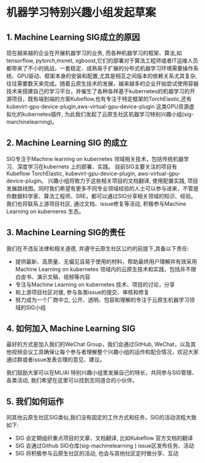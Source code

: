 # 机器学习特别兴趣小组发起草案

## 1. Machine Learning SIG成立的原因

现在越来越的企业在开展机器学习的业务, 而各种机器学习的框架、算法,如tensorflow, pytorch,mxnet, xgboost,它们的部署对于算法工程师或者IT运维人员都带来了不小的挑战，一套稳定、成熟易于扩展的分布式机器学习环境需要操作系统、GPU驱动、框架本身的安装和配置,尤其是相互之间版本的依赖关系尤其复杂, 往往需要数天来完成。随着云原生技术的发展，越来越多的企业开始尝试使用容器技术来搭建自己的学习平台，并催生了各种各样基于kubernetes的机器学习的开源项目，既有端到端的方案Kubeflow,也有专注于特定框架的TorchElastic,还有kubevirt-gpu-device-plugin,aws-virtual-gpu-device-plugin 这类GPU资源虚拟化的kubernetes插件, 为此我们发起了云原生社区机器学习特别兴趣小组\(sig-marchinelearning\)。

## 2. Machine Learning SIG 的成立

SIG专注于Machine learning on kubernetes 领域相关技术，包括传统机器学习、深度学习在kubernets 上的部署、实践。 目前SIG主要关注的项目有Kubeflow TorchElastic, kubevirt-gpu-device-plugin, aws-virtual-gpu-device-plugin。 兴趣小组将致力于这些相关项目的文档翻译, 使用配置实践, 项目发展路线图。同时我们希望有更多不同专业领域经验的人士可以参与进来，不管是你数据科学家、算法工程师、SRE，都可以通过SIG分享相关领域的知识、经验。 我们也将联系上游项目社区, 通过文档、issue修复等活动, 积极参与Machine Learning on kuberneres 生态。

## 3. Machine Learning SIG的责任

我们在不违反法律和相关道德, 并遵守云原生社区公约的前提下,具备以下责任:

* 提供最新、高质量、无偏见且易于使用的材料，帮助最终用户理解并有效采用Machine Learning on kubernetes 领域内的云原生技术和实践，包括并不限白皮书、演示文稿、视频等内容
* 专注与Machine Learning on kubernetes 技术、项目的讨论，分享
* 和上游项目社区对接, 参与各类issue的提交、审核和修复
* 努力成为一个厂商中立, 公开、透明、包容和理解的专注于云原生机器学习领域的SIG小组

## 4. 如何加入 Machine Learning  SIG

最好的方式是加入我们的WeChat Group，我们会通过GitHub, WeChat，以及其他视频会议工具确保让每个参与者理解整个兴趣小组的运作和配合情况，欢迎大家通过群或者issue发表合理的意见、建议。

我们鼓励大家可以在ML/AI 特别兴趣小组里发展自己的特长，共同参与SIG管理、各类活动, 我们希望在这里可以找到志同道合的小伙伴。

## 5. 我们如何运作

同其他云原生社区SIG类似,我们没有固定的工作方式和任务，SIG的活动流程大致如下:

* SIG 会定期组织重点项目的文章、文档翻译, 比如Kubeflow 官方文档的翻译
* SIG 会通过Github SIG仓库\(sig-machinelearning \) issue区发布任务、活动
* SIG 将积极参与云原生社区的活动, 也会与其他社区定时做分享、互动

